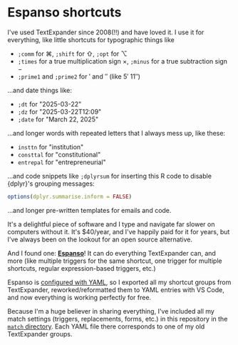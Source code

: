 # Espanso shortcuts

I've used TextExpander since 2008(!!) and have loved it. I use it for everything, like little shortcuts for typographic things like 

- `;comm` for ⌘, `;shift` for ⇧, `;opt` for ⌥
- `;times` for a true multiplication sign ×, `;minus` for a true subtraction sign −
- `;prime1` and `;prime2` for ′ and ″ (like 5′ 11″)

…and date things like:

- `;dt` for "2025-03-22"
- `;dz` for "2025-03-22T12:09"
- `;date` for "March 22, 2025"

…and longer words with repeated letters that I always mess up, like these:

- `insttn` for "institution"
- `consttal` for "constitutional"
- `entrepal` for "entrepreneurial"

…and code snippets like `;dplyrsum` for inserting this R code to disable {dplyr}'s grouping messages:

```r
options(dplyr.summarise.inform = FALSE)
```

…and longer pre-written templates for emails and code.

It's a delightful piece of software and I type and navigate far slower on computers without it. It's $40/year, and I've happily paid for it for years, but I've always been on the lookout for an open source alternative.

And I found one: [**Espanso**](https://espanso.org/)! It can do everything TextExpander can, and more (like multiple triggers for the same shortcut, one trigger for multiple shortcuts, regular expression-based triggers, etc.)

Espanso is [configured with YAML](https://espanso.org/docs/matches/basics/), so I exported all my shortcut groups from TextExpander, reworked/reformatted them to YAML entries with VS Code, and now everything is working perfectly for free.

Because I'm a huge believer in sharing everything, I've included all my match settings (triggers, replacements, forms, etc.) in this repository in the [`match` directory](/match/). Each YAML file there corresponds to one of my old TextExpander groups.
